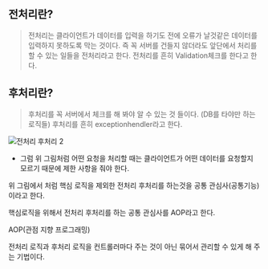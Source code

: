 
## 전처리란?
>전처리는 클라이언트가 데이터를 입력을 하기도 전에 오류가 날것같은 데이터를 입력하지 못하도록 막는 것이다.
>즉 꼭 서버를 건들지 않더라도 앞단에서 처리를 할 수 있는 일들을 전처리라고 한다.
>전처리를 흔히 Validation체크를 한다고 한다.

 
## 후처리란?
>후처리를 꼭 서버에서 체크를 해 봐야 알 수 있는 것 들이다. (DB를 타야만 하는 로직들)
>후처리를 흔히 exceptionhendler라고 한다.



![전처리 후처리 2](https://user-images.githubusercontent.com/99226598/189516485-f4ef8208-7b77-4f9b-832c-ba19bd1f7a59.png)

- 그럼 위 그림처럼 어떤 요청을 처리할 때는 클라이언트가 어떤 데이터를 요청할지 모르기 때문에 제한 사항을 줘야 한다.

 

위 그림에서 처럼 핵심 로직을 제외한 전처리 후처리를 하는것을 공통 관심사(공통기능)이라고 한다.

핵심로직을 위해서 전처리 후처리를 하는 공통 관심사를 AOP라고 한다.

AOP(관점 지향 프로그래밍)

전처리 로직과 후처리 로직을 컨트롤러마다 주는 것이 아닌 묶어서 관리할 수 있게 해 주는 기법이다.
